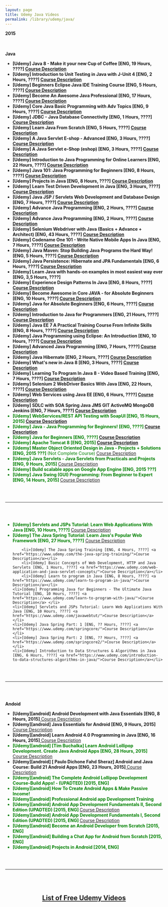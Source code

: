 ```yaml
---
layout: page
title: Udemy Java Videos
permalink: /library/udemy/java/
---
```


<strong>2015</strong>

<br/><br/>
<strong>Java</strong>

<ul>
<li><strong>[Udemy] Java 8 - Make it your new Cup of Coffee [ENG, 19 Hours, ????] <a href="https://www.udemy.com/java-basics-for-j2ee-and-android/">Course Description</a></strong></li>
<li><strong>[Udemy] Introduction to Unit Testing in Java with J-Unit 4 [ENG, 2 Hours, ????] <a href="https://www.udemy.com/introduction-to-unit-testing-java/">Course Description</a></strong></li>
<li><strong>[Udemy] Beginners Eclipse Java IDE Training Course [ENG, 5 Hours, ????] <a href="https://www.udemy.com/beginners-eclipse-java-ide-training-course/">Course Description</a></strong></li>
<li><strong>[Udemy] Become An Awesome Java Professional [ENG, 17 Hours, ????] <a href="https://www.udemy.com/java-programming-wizard/">Course Description</a></strong></li>
<li><strong>[Udemy] Core Java Basic Programming with Adv Topics [ENG, 9 Hours, ????] <a href="https://www.udemy.com/core-java-basic-programming-with-adv-topics/">Course Description</a></strong></li>
<li><strong>[Udemy] JDBC - Java Database Connectivity [ENG, 1 Hours, ????] <a href="https://www.udemy.com/jdbc-java-database-connectivity/">Course Description</a></strong></li>
<li><strong>[Udemy] Learn Java From Scratch [ENG, 5 Hours, ????] <a href="https://www.udemy.com/learnjava/">Course Description</a></strong></li>

<li><strong>[Udemy] A Java Servlet E-shop - Advanced [ENG, 3 Hours, ????] <a href="https://www.udemy.com/a-java-servlet-e-shop-advanced/">Course Description</a></strong></li>

<li><strong>[Udemy] A Java Servlet e-Shop (eshop) [ENG, 3 Hours, ????] <a href="https://www.udemy.com/servlet-eshop/">Course Description</a></strong></li>
<li><strong>[Udemy] Introduction to Java Programming for Online Learners [ENG, 22 Hours, ????] <a href="https://www.udemy.com/learning-to-program-in-java-a-supplement-for-online-academic-learners/">Course Description</a></strong></li>
<li><strong>[Udemy] Java 101: Java Programming for Beginners [ENG, 8 Hours, ????] <a href="https://www.udemy.com/java-programming-for-beginners/">Course Description</a></strong></li>
<li><strong>[Udemy] Projects in Java [ENG, 8 Hours, ????] <a href="https://www.udemy.com/learn-java-by-building-projects/">Course Description</a></strong></li>
<li><strong>[Udemy] Learn Test Driven Development in Java [ENG, 3 Hours, ????] <a href="https://www.udemy.com/learn-test-driven-development-in-java/">Course Description</a></strong></li>
<li><strong>[Udemy] Java JSP / Servlets Web Development and Database Design [ENG, 7 Hours, ????] <a href="https://www.udemy.com/java-web-developmen-with-real-world-development-flow/">Course Description</a></strong></li>
<li><strong>[Udemy] Advance Java Programming [ENG, 2 Hours, ????] <a href="https://www.udemy.com/advance-java-programming/">Course Description</a></strong></li>
<li><strong>[Udemy] Advance Java Programming [ENG, 2 Hours, ????] <a href="https://www.udemy.com/advance-java-programming/">Course Description</a></strong></li>
<li><strong>[Udemy] Selenium Webdriver with Java (Basics + Advance + Architect) [ENG, 43 Hours, ????] <a href="https://www.udemy.com/selenium-tutorials/">Course Description</a></strong></li>
<li><strong>[Udemy] Codename One 101 - Write Native Mobile Apps In Java [ENG, 7 Hours, ????] <a href="https://www.udemy.com/codenameone101/">Course Description</a></strong></li>
<li><strong>[Udemy] Java Maven: Stop Building Java Programs the Hard Way! [ENG, 5 Hours, ????] <a href="https://www.udemy.com/apachemaven/">Course Description</a></strong></li>
<li><strong>[Udemy] Java Persistence: Hibernate and JPA Fundamentals [ENG, 6 Hours, ????] <a href="https://www.udemy.com/hibernate-and-jpa-fundamentals/">Course Description</a></strong></li>
<li><strong>[Udemy] 
Learn Java with hands-on examples in most easiest way ever [ENG, 3,5 Hours, ????] </strong></li>
<li><strong>[Udemy] Experience Design Patterns In Java [ENG, 8 Hours, ????] <a href="https://www.udemy.com/experience-design-patterns/">Course Description</a></strong></li>
<li><strong>[Udemy] Become Awesome in Core JAVA - for Absolute Beginners [ENG, 10 Hours, ????] <a href="https://www.udemy.com/core-java-for-absolute-beginners/">Course Description</a></strong></li>
<li><strong>[Udemy] Java for Absolute Beginners [ENG, 6 Hours, ????] <a href="https://www.udemy.com/learn-java-programming-the-basics/">Course Description</a></strong></li>
<li><strong>[Udemy] Introduction to Java for Programmers [ENG, 21 Hours, ????] <a href="https://www.udemy.com/introduction-to-java-programming/">Course Description</a></strong></li>
<li><strong>[Udemy] Java EE 7 A Practical Training Course From Infinite Skills [ENG, 8 Hours, ????] <a href="https://www.udemy.com/java-ee-7/">Course Description</a></strong></li>
<li><strong>[Udemy] Java Programming using Eclipse: An Introduction [ENG, 10 Hours, ????] <a href="https://www.udemy.com/programming-java/">Course Description</a></strong></li>
<li><strong>[Udemy] Advanced Java Programming [ENG, 7 Hours, ????] <a href="https://www.udemy.com/mcprogramming-advanced-java/">Course Description</a></strong></li>
<li><strong>[Udemy] Java Hibernate [ENG, 2 Hours, ????] <a href="https://www.udemy.com/java-hibernate-java/">Course Description</a></strong></li>
<li><strong>[Udemy] What's new in Java 8 [ENG, 3 Hours, ????] <a href="https://www.udemy.com/whats-new-in-java-8/">Course Description</a></strong></li>
<li><strong>[Udemy] Learning To Program In Java 8 - Video Based Training [ENG, 7 Hours, ????] <a href="https://www.udemy.com/learning-java-8/">Course Description</a></strong></li>
<li><strong>[Udemy] Selenium 2 WebDriver Basics With Java [ENG, 22 Hours, ????] <a href="https://www.udemy.com/selenium-2-webdriver-basics-with-java/">Course Description</a></strong></li>
<li><strong>[Udemy] Web Services using Java EE [ENG, 6 Hours, ????] <a href="https://www.udemy.com/draft/153870/">Course Description</a></strong></li>

<li><strong>[Udemy] SDLC with SOA Spring Java JMS GIT ActiveMQ MongoDB Jenkins [ENG, 7 Hours, ????] <a href="https://www.udemy.com/sdlc-with-soa-spring-jms-git-activemq-mongodb-jenkins/">Course Description</a></strong></li>
<li style="color:green"><strong>[Udemy] WebServices/REST API Testing with SoapUI [ENG, 15 Hours, 2015] <a href="https://www.udemy.com/webservices-testing-with-soap-ui/">Course Description</a></strong></li>
<li style="color:green"><strong>[Udemy] Java - Java Programming for Beginners! [ENG, ????] <a href="https://www.udemy.com/java-programming-java-java/">Course Description</a></strong></li>
<li style="color:green"><strong>[Udemy] Java for Beginners [ENG, ????] <a href="https://www.udemy.com/java-for-beginners6/">Course Description</a></strong></li>
<li style="color:green"><strong>[Udemy] Apache Tomcat 8 [ENG, 2015] <a href="https://www.udemy.com/apache-tomcat-8/">Course Description</a></strong></li>

<li style="color:green"><strong>[Udemy] Master Object Oriented Design in Java - Projects + Solutions [ENG, 2015 ???] </strong>  (Not Complete Course) <a href="https://www.udemy.com/mastering-object-oriented-design-in-java/">Course Description</a></li>

<li style="color:green"><strong>[Udemy] Java Servlets - Java Servlets from Practicals and Projects [ENG, 9 Hours, 2015] </strong><a href="https://www.udemy.com/java-servlets/">Course Description</a></li>
<li style="color:green"><strong>[Udemy] Build scalable apps on Google App Engine [ENG, 2015 ???] </strong></li>
<li style="color:green"><strong>[Udemy] Java Swing (GUI) Programming: From Beginner to Expert [ENG, 14 Hours, 2015] </strong><a href="https://www.udemy.com/java-swing-complete/">Course Description</a></li>
</ul>

<br/><br/>
<hr/>
<br/><br/>


<ul>

<li style="color:green"><strong>[Udemy] Servlets and JSPs Tutorial: Learn Web Applications With Java [ENG, 10 Hours, ????]</strong> <a href="https://www.udemy.com/javawebtut/">Course Description</a> </li>
<li style="color:green"><strong>[Udemy] The Java Spring Tutorial: Learn Java's Popular Web Framework [ENG, 27 Hours, ????]</strong> <a href="https://www.udemy.com/javaspring/">Course Description</a> </li>
</ul>

<ul>



        <li>[Udemy] The Java Spring Training [ENG, 4 Hours, ????] <a href="https://www.udemy.com/the-java-spring-training/">Course Description</a></li>
        <li>[Udemy] Basic Concepts of Web Development, HTTP and Java Servlets [ENG, 1 Hours, ????] <a href="https://www.udemy.com/web-application-and-java-servlet-concepts/">Course Description</a></li>
        <li>[Udemy] Learn to program in Java [ENG, 8 Hours, ????] <a href="https://www.udemy.com/learn-to-program-in-java/">Course Description</a></li>
	<li>[Udemy] Programming Java for Beginners - The Ultimate Java Tutorial [ENG, 10 Hours, ????] <a href="https://www.udemy.com/learn-to-program-with-java/">Course Description</a> </li>
	<li>[Udemy] Servlets and JSPs Tutorial: Learn Web Applications With Java [ENG, 10 Hours, ????] <a href="https://www.udemy.com/javawebtut/">Course Description</a></li>
	<li>[Udemy] Java Spring Part: 1 [ENG, ?? Hours, ????] <a href="https://www.udemy.com/springcore/">Course Description</a></li>
	<li>[Udemy] Java Spring Part: 2 [ENG, ?? Hours, ????] <a href="https://www.udemy.com/springcore2/">Course Description</a></li>
	<li>[Udemy] Introduction to Data Structures & Algorithms in Java [ENG, 6 Hours, ????] <a href="https://www.udemy.com/introduction-to-data-structures-algorithms-in-java/">Course Description</a></li>
</ul>


<br/><br/>
<hr/>
<br/><br/>

<strong>Andoid</strong>

<ul>

<li><strong>[Udemy][android] Android Development with Java Essentials [ENG, 8 Hours, 2015]</strong><a href="https://www.udemy.com/android-development-with-java-essentials/"> Course Description</a></li>


<li><strong>[Udemy][android] Java Essentials for Android [ENG, 9 Hours, 2015]</strong><a href="https://www.udemy.com/java-essentials-for-android/"> Course Description</a></li>


<li><strong>[Udemy][android] Learn Android 4.0 Programming in Java [ENG, 16 Hours, 2015]</strong><a href="https://www.udemy.com/android-tutorial/"> Course Description</a></li>

<li style="color:green"><strong>[Udemy][android] [Tim Buchalka] Learn Android Lollipop Development. Create Java Android Apps [ENG, 28 Hours, 2015]</strong><a href="https://www.udemy.com/android-lollipop-complete-development-course/"> Course Description</a></li>
<li><strong>[Udemy][android] [ Paulo Dichone Fahd Sheraz] Android and Java Course: Build 21 Android Apps [ENG,  23 Hours, 2015]</strong><a href="https://www.udemy.com/complete-android-developer-course/"> Course Description</a></li>
<li style="color:green"><strong>[Udemy][android] The Complete Android Lollipop Development Course-Build Apps! - (UPADTED) [2015, ENG]</strong></li>
<li style="color:green"><strong>[Udemy][android] How To Create Android Apps & Make Passive Income!</strong></li>
<li style="color:green"><strong>[Udemy][android] Professional Android app Development Training</strong></li>
<li style="color:green"><strong>[Udemy][android] Android App Development Fundamentals II, Second Edition (UPADTED) [2015, ENG] </strong><a href="https://www.udemy.com/android-app-development-fundamentals-ii-second-edition/"> Course Description</a></li>
<li style="color:green"><strong>[Udemy][android] Android App Development Fundamentals I, Second Edition (UPADTED) [2015, ENG] </strong><a href="https://www.udemy.com/android-app-development-fundamentals-i-second-edition/"> Course Description</a></li>
<li style="color:green"><strong>[Udemy][android] Become an Android Developer from Scratch [2015, ENG] </strong></li>
<li style="color:green"><strong>[Udemy][android] Building a Chat App for Android from Scratch [2015, ENG] </strong></li>
<li style="color:green"><strong>[Udemy][android] Projects in Android [2014, ENG]</strong></li>
</ul>

<br/><br/>
<hr/>
<br/><br/>

<div align="center">
     <h2><a href="http://javadev.org/library/udemy/java/free/">List of Free Udemy Videos</a></h2>
</div>
